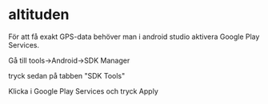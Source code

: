 # altituden
För att få exakt GPS-data behöver man i android studio aktivera Google Play Services.

Gå till tools->Android->SDK Manager

tryck sedan på tabben "SDK Tools"

Klicka i Google Play Services och tryck Apply

